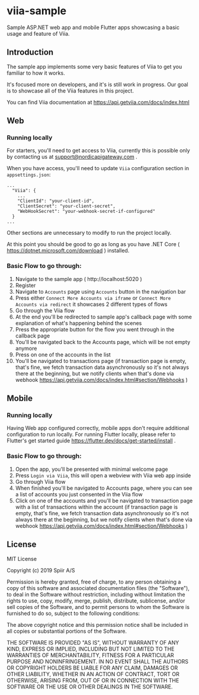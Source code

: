 # viia-sample

Sample ASP.NET web app and mobile Flutter apps showcasing a basic usage and feature of Viia.

## Introduction

The sample app implements some very basic features of Viia to get you familiar to how it works.

It's focused more on developers, and it's is still work in progress. Our goal is to showcase all of the Viia features in this project.


You can find Viia documentation at https://api.getviia.com/docs/index.html

## Web

### Running locally

For starters, you'll need to get access to Viia, currently this is possible only by contacting us at support@nordicapigateway.com .

When you have access, you'll need to update `Viia` configuration section in `appsettings.json`:

```
...
  "Viia": {
    ...
    "ClientId": "your-client-id",
    "ClientSecret": "your-client-secret",
    "WebHookSecret": "your-webhook-secret-if-configured"
  }
...
```

Other sections are unnecessary to modify to run the project locally.

At this point you should be good to go as long as you have .NET Core ( https://dotnet.microsoft.com/download ) installed.

### Basic Flow to go through:

1. Navigate to the sample app ( http://localhost:5020 )
2. Register
3. Navigate to `Accounts` page using `Accounts` button in the navigation bar
4. Press either `Connect More Accounts via iframe` or `Connect More Accounts via redirect` it showcases 2 different types of flows
5. Go through the Viia flow
6. At the end you'll be redirected to sample app's callback page with some explanation of what's happening behind the scenes
7. Press the appropriate button for the flow you went through in the callback page
8. You'll be navigated back to the Accounts page, which will be not empty anymore
9. Press on one of the accounts in the list
10. You'll be navigated to transactions page (if transaction page is empty, that's fine, we fetch transaction data asynchronously so it's not always there at the beginning, but we notify clients when that's done via webhook https://api.getviia.com/docs/index.html#section/Webhooks )

## Mobile

### Running locally

Having Web app configured correctly, mobile apps don't require additional configuration to run locally. For running Flutter locally, please refer to Flutter's get started guide https://flutter.dev/docs/get-started/install .

### Basic Flow to go through:

1. Open the app, you'll be presented with minimal welcome page
2. Press `Login via Viia`, this will open a webview with Viia web app inside
3. Go through Viia flow
4. When finished you'll be navigated to Accounts page, where you can see a list of accounts you just consented in the Viia flow
5. Click on one of the accounts and you'll be navigated to transaction page with a list of transactions within the account (if transaction page is empty, that's fine, we fetch transaction data asynchronously so it's not always there at the beginning, but we notify clients when that's done via webhook https://api.getviia.com/docs/index.html#section/Webhooks )

## License

MIT License

Copyright (c) 2019 Spiir A/S

Permission is hereby granted, free of charge, to any person obtaining a copy
of this software and associated documentation files (the "Software"), to deal
in the Software without restriction, including without limitation the rights
to use, copy, modify, merge, publish, distribute, sublicense, and/or sell
copies of the Software, and to permit persons to whom the Software is
furnished to do so, subject to the following conditions:

The above copyright notice and this permission notice shall be included in all
copies or substantial portions of the Software.

THE SOFTWARE IS PROVIDED "AS IS", WITHOUT WARRANTY OF ANY KIND, EXPRESS OR
IMPLIED, INCLUDING BUT NOT LIMITED TO THE WARRANTIES OF MERCHANTABILITY,
FITNESS FOR A PARTICULAR PURPOSE AND NONINFRINGEMENT. IN NO EVENT SHALL THE
AUTHORS OR COPYRIGHT HOLDERS BE LIABLE FOR ANY CLAIM, DAMAGES OR OTHER
LIABILITY, WHETHER IN AN ACTION OF CONTRACT, TORT OR OTHERWISE, ARISING FROM,
OUT OF OR IN CONNECTION WITH THE SOFTWARE OR THE USE OR OTHER DEALINGS IN THE
SOFTWARE.